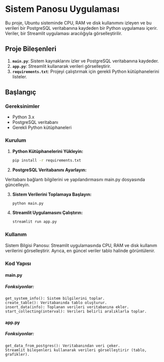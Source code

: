 # Sistem Panosu Uygulaması

Bu proje, Ubuntu sisteminde CPU, RAM ve disk kullanımını izleyen ve bu verileri bir PostgreSQL veritabanına kaydeden bir Python uygulaması içerir. Veriler, bir Streamlit uygulaması aracılığıyla görselleştirilir.

## Proje Bileşenleri

1. **`main.py`**: Sistem kaynaklarını izler ve PostgreSQL veritabanına kaydeder.
2. **`app.py`**: Streamlit kullanarak verileri görselleştirir.
3. **`requirements.txt`**: Projeyi çalıştırmak için gerekli Python kütüphanelerini listeler.

## Başlangıç

### Gereksinimler

- Python 3.x
- PostgreSQL veritabanı
- Gerekli Python kütüphaneleri

### Kurulum

1. **Python Kütüphanelerini Yükleyin:**

   ```bash
   pip install -r requirements.txt

2.  **PostgreSQL Veritabanını Ayarlayın:**

Veritabanı bağlantı bilgilerini ve yapılandırmasını main.py dosyasında güncelleyin.


3. **Sistem Verilerini Toplamaya Başlayın:**

   ```bash
   python main.py


4. **Streamlit Uygulamasını Çalıştırın:**


   ```bash
   streamlit run app.py

### Kullanım

Sistem Bilgisi Panosu: Streamlit uygulamasında CPU, RAM ve disk kullanım verilerini görselleştirir. Ayrıca, en güncel veriler tablo halinde görüntülenir.

### Kod Yapısı
#### main.py
##### Fonksiyonlar:
    get_system_info(): Sistem bilgilerini toplar.
    create_table(): Veritabanında tablo oluşturur.
    insert_data(info): Toplanan verileri veritabanına ekler.
    start_collecting(interval): Verileri belirli aralıklarla toplar.

#### app.py
##### Fonksiyonlar:
    get_data_from_postgres(): Veritabanından veri çeker.
    Streamlit bileşenleri kullanarak verileri görselleştirir (tablo, grafikler).

    